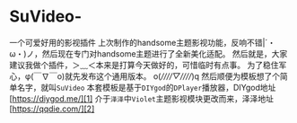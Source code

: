 # SuVideo-
一个可爱好用的影视插件
上次制作的handsome主题影视功能，反响不错|´・ω・)ノ，然后现在专门对handsome主题进行了全新美化适配。
然后就是，大家建议我做个插件，＞﹏＜本来是打算今天做好的，可惜临时有点事。
为了稳住军心，φ(￣∇￣o)就先发布这个通用版本。
o(*////▽////*)q 然后顺便为模板想了个简单名字，就叫`SuVideo`
本套模板是基于`DIYgod`的`DPlayer`播放器，DIYgod地址[https://diygod.me/][1]
介于`泽泽`中`Violet`主题影视模块更改而来，泽泽地址[https://qqdie.com/][2]
